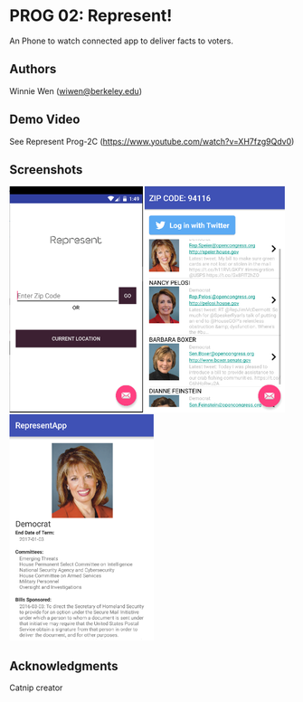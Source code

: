 # PROG 02: Represent!

An Phone to watch connected app to deliver facts to voters. 

## Authors

Winnie Wen ([wiwen@berkeley.edu](mailto:wiwen@berkeley.edu))

## Demo Video

See Represent Prog-2C (https://www.youtube.com/watch?v=XH7fzg9Qdv0)

## Screenshots

<img src="screenshots/mainpage.png" height="400" alt="Screenshot"/>
<img src="screenshots/secondpage.png" height="400" alt="Screenshot"/>
<img src="screenshots/thirdpage.png" height="400" alt="Screenshot"/>

## Acknowledgments

Catnip creator
